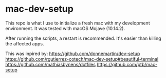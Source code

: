 # mac-dev-setup

This repo is what I use to initialize a fresh mac with my development environment.
It was tested with macOS Mojave (10.14.2).

After running the scripts, a restart is recommended. It's easier than killing the affected apps.

This was inpired by:
https://github.com/donnemartin/dev-setup
https://github.com/rgutierrez-cotech/mac-dev-setup#beautiful-terminal
https://github.com/mathiasbynens/dotfiles
https://github.com/ptb/mac-setup